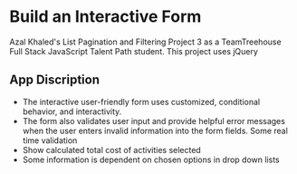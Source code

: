 # Build an Interactive Form

Azal Khaled's List Pagination and Filtering Project 3 as a TeamTreehouse Full Stack JavaScript Talent Path student.
This project uses jQuery

## App Discription
* The interactive user-friendly form uses customized, conditional behavior, and interactivity. 
* The form also validates user input and provide helpful error messages when the user enters invalid information into the form fields. Some real time validation
* Show calculated total cost of activities selected
* Some information is dependent on chosen options in drop down lists
